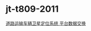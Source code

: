 # jt-t809-2011

[道路运输车辆卫星定位系统 平台数据交换](http://std.samr.gov.cn/hb/search/stdHBDetailed?id=8B1827F19BF6BB19E05397BE0A0AB44A)